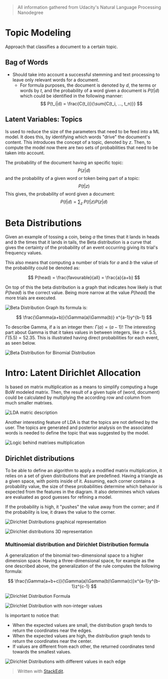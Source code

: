 > All information gathered from Udacity's Natural Language Processing Nanodegree

# Topic Modeling

Approach that classifies a document to a certain topic. 

## Bag of Words

- Should take into account a successful stemming and text processing to leave only relevant words for a document. 
	- For formula purposes, the document is denoted by $d$, the terms or words by $t$, and the probability of a word given a document is $P(t|d)$ which could be identified in the following manner: 
$$
P(t_i|d) = \frac{C(t_i)}{\sum{C(t_i, ..., t_n)}}
$$

## Latent Variables: Topics

Is used to reduce the size of the parameters that need to be feed into a ML model. It does this, by identifying which words "drive" the document's content. This introduces the concept of a topic, denoted by $z$. Then, to compute the model now there are two sets of probabilities that need to be taken into account. 

The probability of the document having an specific topic:
$$
P(z|d)
$$
and the probability of a given word or token being part of a topic: 
$$
P(t|z)
$$
This gives, the probability of word given a document:
$$
P(t|d) = \sum\limits{_z}\;P(t|z)P(z|d)
$$


# Beta Distributions

Given an example of tossing a coin, being $a$ the times that it lands in heads and $b$ the times that it lands in tails, the Beta distribution is a curve that gives the certainty of the probability of an event occurring giving its trial's frequency values. 

This also means that computing a number of trials for $a$ and $b$ the value of the probability could be denoted as: 

$$
P(head) = \frac{favourable}{all} = \frac{a}{a+b}
$$

On top of this the beta distribution is a graph that indicates how likely is that $P(head)$ is the correct value. Being more narrow at the value $P(head)$ the more trials are executed. 

![Beta Distribution Graph](https://raw.githubusercontent.com/euphonie/study-notes/master/Computer%20Science/Theory/Natural%20Language%20Processing/betadist.png)
Its formula is: 

$$
\frac{\Gamma(a+b)}{\Gamma(a)\Gamma(b)} x^{a-1}y^{b-1} 
$$

To describe Gamma, if a is an integer then: $\Gamma(a) = (a-1)!$ The interesting part about Gamma is that it takes values in between integers, like $a = 5.5$, $\Gamma(5.5) = 52.35$. This is illustrated having direct probabilities for each event, as seen below.

![Beta Distribution for Binomial Distribution](https://raw.githubusercontent.com/euphonie/study-notes/master/Computer%20Science/Theory/Natural%20Language%20Processing/betadist2.png)


# Intro: Latent Dirichlet Allocation

Is based on matrix multiplication as a means to simplify computing a huge BoW modeled matrix. 
Then, the result of a given tuple of (word, document) could be calculated by multiplying the according row and column from much smaller matrixes. 

![LDA matric description](https://raw.githubusercontent.com/euphonie/study-notes/master/Computer%20Science/Theory/Natural%20Language%20Processing/lda.png)

Another interesting feature of LDA is that the topics are not defined by the user. The topics are generated and posterior analysis on the associated words is needed to define the topic that was suggested by the model.

![Logic behind matrixes multiplication](https://raw.githubusercontent.com/euphonie/study-notes/master/Computer%20Science/Theory/Natural%20Language%20Processing/lda2.png)


## Dirichlet distributions

To be able to define an algorithm to apply a modified matrix multiplication, it relies on a set of given distributions that are predefined. 
Having a triangle as a given space, with points inside of it. Assuming, each corner contains a probability value, the size of these probabilities determine which behavior is expected from the features in the diagram. It also determines which values are evaluated as good guesses for refining a model.

If the probability is high, it "pushes" the value away from the corner; and if the probability is low, it draws the value to the corner.

![Dirichlet Distributions graphical representation](https://raw.githubusercontent.com/euphonie/study-notes/master/Computer%20Science/Theory/Natural%20Language%20Processing/dirichletDist.png)

![Dirichlet distributions 3D representation](https://raw.githubusercontent.com/euphonie/study-notes/master/Computer%20Science/Theory/Natural%20Language%20Processing/dirichlet3d.png)

### Multinomial distribution and Dirichlet Distribution formula

A generalization of the binomial two-dimensional space to a higher dimension space. Having a three-dimensional space, for example as the one described above, the generalization of the rule computes the following formula: 

$$
\frac{\Gamma(a+b+c)}{\Gamma(a)\Gamma(b)\Gamma(c)}x^{a-1}y^{b-1}z^{c-1}
$$

![Dirichlet Distribution Formula](https://raw.githubusercontent.com/euphonie/study-notes/master/Computer%20Science/Theory/Natural%20Language%20Processing/dirichletdistform.png)

![Dirichlet Distribution with non-integer values](https://raw.githubusercontent.com/euphonie/study-notes/master/Computer%20Science/Theory/Natural%20Language%20Processing/dirichletdistform2.png)

Is important to notice that:
- When the expected values are small, the distribution graph tends to return the coordinates near the edges.
- When the expected values are high, the distribution graph tends to return the coordinates near the center.
- If values are different from each other, the returned coordinates tend towards the smallest values. 

![Dirichlet Distributions with different values in each edge](https://raw.githubusercontent.com/euphonie/study-notes/master/Computer%20Science/Theory/Natural%20Language%20Processing/dirichletdiffvalues.png)

> Written with [StackEdit](https://stackedit.io/).
<!--stackedit_data:
eyJoaXN0b3J5IjpbLTE1NzY4NjEzMywxMDcxNzYzMjA5LDk1ND
k1OTgxMSwyMTQ0NDY0NTE3LC0xNzk2ODg2NTAxLC0xNzgyNzA2
NjIxXX0=
-->